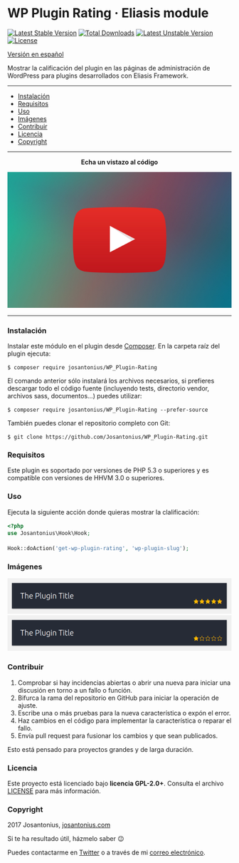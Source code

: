 # WP Plugin Rating · Eliasis module

[![Latest Stable Version](https://poser.pugx.org/josantonius/wp_plugin-rating/v/stable)](https://packagist.org/packages/josantonius/wp_plugin-rating) [![Total Downloads](https://poser.pugx.org/josantonius/wp_plugin-rating/downloads)](https://packagist.org/packages/josantonius/wp_plugin-rating) [![Latest Unstable Version](https://poser.pugx.org/josantonius/wp_plugin-rating/v/unstable)](https://packagist.org/packages/josantonius/wp_plugin-rating) [![License](https://poser.pugx.org/josantonius/wp_plugin-rating/license)](https://packagist.org/packages/josantonius/wp_plugin-rating)

[Versión en español](README-ES.md)

Mostrar la calificación del plugin en las páginas de administración de WordPress para plugins desarrollados con Eliasis Framework.

---

- [Instalación](#instalación)
- [Requisitos](#requisitos)
- [Uso](#uso)
- [Imágenes](#imagenes)
- [Contribuir](#contribuir)
- [Licencia](#licencia)
- [Copyright](#copyright)

---

<p align="center"><strong>Echa un vistazo al código</strong></p>

<p align="center">
  <a href="" title="Echa un vistazo al código">
  	<img src="https://raw.githubusercontent.com/Josantonius/PHP-Algorithm/master/resources/youtube-thumbnail.jpg">
  </a>
</p>

---

### Instalación 

Instalar este módulo en el plugin desde [Composer](http://getcomposer.org/download/). En la carpeta raíz del plugin ejecuta:

    $ composer require josantonius/WP_Plugin-Rating

El comando anterior sólo instalará los archivos necesarios, si prefieres descargar todo el código fuente (incluyendo tests, directorio vendor, archivos sass, documentos...) puedes utilizar:

    $ composer require josantonius/WP_Plugin-Rating --prefer-source

También puedes clonar el repositorio completo con Git:

	$ git clone https://github.com/Josantonius/WP_Plugin-Rating.git

### Requisitos

Este plugin es soportado por versiones de PHP 5.3 o superiores y es compatible con versiones de HHVM 3.0 o superiores.

### Uso

Ejecuta la siguiente acción donde quieras mostrar la clalificación:

```php
<?php
use Josantonius\Hook\Hook;

Hook::doAction('get-wp-plugin-rating', 'wp-plugin-slug');
```

### Imágenes

![image](resources/screenshot-1.png)
![image](resources/screenshot-2.png)

### Contribuir
1. Comprobar si hay incidencias abiertas o abrir una nueva para iniciar una discusión en torno a un fallo o función.
1. Bifurca la rama del repositorio en GitHub para iniciar la operación de ajuste.
1. Escribe una o más pruebas para la nueva característica o expón el error.
1. Haz cambios en el código para implementar la característica o reparar el fallo.
1. Envía pull request para fusionar los cambios y que sean publicados.

Esto está pensado para proyectos grandes y de larga duración.

### Licencia

Este proyecto está licenciado bajo **licencia GPL-2.0+**. Consulta el archivo [LICENSE](LICENSE) para más información.

### Copyright

2017 Josantonius, [josantonius.com](https://josantonius.com/)

Si te ha resultado útil, házmelo saber :wink:

Puedes contactarme en [Twitter](https://twitter.com/Josantonius) o a través de mi [correo electrónico](mailto:hello@josantonius.com). 
